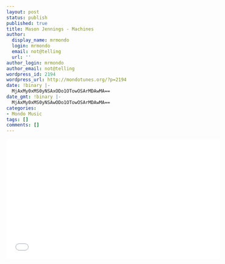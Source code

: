 ```yaml
---
layout: post
status: publish
published: true
title: Mason Jennings - Machines
author:
  display_name: mrmondo
  login: mrmondo
  email: not@telling
  url: ''
author_login: mrmondo
author_email: not@telling
wordpress_id: 2194
wordpress_url: http://mondotunes.org/?p=2194
date: !binary |-
  MjAxMy0xMS0yNSAxODo1OTowOSArMDAwMA==
date_gmt: !binary |-
  MjAxMy0xMS0yNSAwODo1OTowOSArMDAwMA==
categories:
- Mondo Music
tags: []
comments: []
---
```

<iframe width="560" height="315" src="//www.youtube.com/embed/UGMbvV71HPk" frameborder="0"> </iframe>
